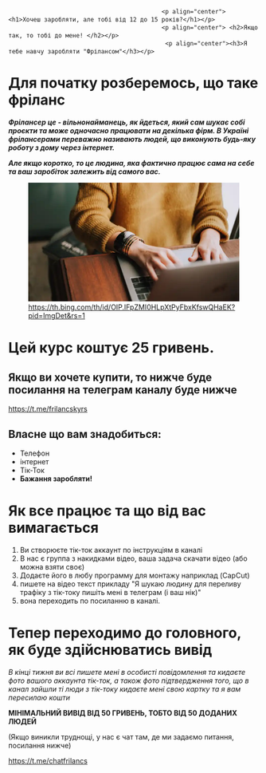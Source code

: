 <!Doctype html>
<html>
    <head>
        <meta charset="utf-8">
        <title></title>
    </head>
    <body>
        </head>
        <body>
         
            
    
        
                                               <p align="center"> <h1>Хочеш заробляти, але тобі від 12 до 15 років?</h1></p>
                                               <p align="center"> <h2>Якщо так, то тобі до мене! </h2></p>
                                                <p align="center"><h3>Я тебе навчу заробляти "Фрілансом"</h3></p>
<h1>Для початку розберемось, що таке фріланс</h1>
<p>
<strong><em> Фрілансер це - вільнонайманець, як йдеться, який сам шукає собі проєкти та може одночасно працювати на декілька фірм. В Україні фрілансерами переважно називають людей, що виконують будь-яку роботу з дому через інтернет.</em></strong>
    <p>
<em><strong>Але якщо коротко, то це людина, яка фактично працює сама на себе та ваш заробіток залежить від самого вас.</em></strong>
</p>
<figure>
<img src="image.webp">
<figcaption>
<a href="https://th.bing.com/th/id/OIP.lFpZMI0HLpXtPyFbxKfswQHaEK?pid=ImgDet&rs=1">https://th.bing.com/th/id/OIP.lFpZMI0HLpXtPyFbxKfswQHaEK?pid=ImgDet&rs=1</a>
</figcaption>
</figure>
<p>
<h1>Цей курс коштує 25 гривень. </h1>
<h2>Якщо ви хочете купити, то нижче буде посилання на телеграм каналу буде нижче</h2>
<a href="https://t.me/frilancskyrs">https://t.me/frilancskyrs</a>
</p>
<h2>Власне що вам знадобиться:</h2>
<p>
<ul>
<li>Телефон</li>
<li>інтернет</li>
<li>Тік-Ток</li>
<li><strong>Бажання заробляти!</strong></li>
</ul>
</p>
<h1>Як все працює та що від вас вимагається</h1>
<p>
<ol>
<li>Ви створюєте тік-ток аккаунт по інструкціям в каналі</li>
<li>В нас є группа з накидками відео, ваша задача скачати відео (або можна взяти своє)</li>
<li>Додаєте його в любу программу для монтажу наприклад (CapCut)</li>
<li>пишете на відео текст прикладу "Я шукаю людину для переливу трафіку з тік-току пишіть мені в телеграм (і ваш нік)"</li>
<li>вона переходить по посиланню в каналі.</li>
</ol>
</p>
<h1>Тепер переходимо до головного, як буде здійснюватись вивід</h1>
<p>
<em>В кінці тижня ви всі пишете мені в особисті повідомлення 
та кидаєте фото вашого аккаунта тік-ток, а також фото підтвердження того, що в канал зайшли ті люди з тік-току
кидаєте мені свою картку та я вам пересилаю кошти</em>
</p>
<p>
<strong>МІНІМАЛЬНИЙ ВИВІД ВІД 50 ГРИВЕНЬ, ТОБТО ВІД 50 ДОДАНИХ ЛЮДЕЙ</strong>
</p>
<p>
(Якщо виникли труднощі, у нас є чат там, де ми задаємо питання, посилання нижче)
</p>
<p>
<a href="https://t.me/chatfrilancs">https://t.me/chatfrilancs</a>
</p>
